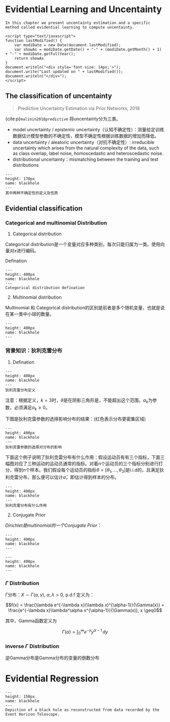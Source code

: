 # Evidential Learning and Uncentainty

```{note}
In this chapter we present uncentainty estimation and a specific method called evidential learning to compute uncentainty.

<script type="text/javascript">
function lastModified() {
    var modiDate = new Date(document.lastModified);
    var showAs = modiDate.getDate() + "-" + (modiDate.getMonth() + 1) + "-" + modiDate.getFullYear();
    return showAs
}
document.writeln("<div style='font-size: 14px;'>");
document.write("Last updated on " + lastModified());
document.writeln("</div>");
</script>
```
## The classification of uncentainty

> Predictive Uncertainty Estimation via Prior Networks, 2018

<!-- ```{admonition} Abstract:
:class: important

Uncertainty可以通过**uncertainty in model parameters**，**irreducible data uncertainty**和**uncertainty due to distributional mismatch** between the test and training data distributions进行估计。本文提出了一个先验网络显示学习distributional uncertainty，通过参数化一个预测分布的先验分布实现。并且本文对uncentainty的分类比较清晰

``` -->
{cite:p}`malinin2018predictive` 将uncentainty分为三类。
+ model uncertainty / epistemic uncertainty（认知不确定性）：测量给定训练数据估计模型参数的不确定性，模型不确定性根据训练数据的增加而降低。
+ data uncertainty / aleatoric uncertainty（对抗不确定性）:  irreducible uncertainty which arises from the natural complexity of the data, such as class overlap, label noise, homoscedastic and heteroscedastic noise.
+ distributional uncertainty：mismatching between the training and test distributions


```{figure} https://ossjiyaoliu.oss-cn-beijing.aliyuncs.com/uPic/2023-10-09%2023.00.53.png
---
height: 170px
name: blackhole
---
其中两种不确定性的定义及性质
```
## Evidential classification

### Categorical and multinomial Distribution

1. Categorical distribution

Categorical distribution是一个变量对应多种类别，每次只能归属为一类。使用向量对$x$进行编码。

Defination

```{figure} https://ossjiyaoliu.oss-cn-beijing.aliyuncs.com/uPic/8KR4lP.png
---
height: 400px
name: blackhole
---
Categorical distribution defination
```

2. Multinomial distribution

Multinomial 和 Categorical distribution的区别是前者是多个随机变量，也就是说在某一类中小球的数量。

```{figure} https://ossjiyaoliu.oss-cn-beijing.aliyuncs.com/uPic/aA0k1h.png
---
height: 400px
name: blackhole
---
```

### 背景知识：狄利克雷分布

1. Defination
```{figure} https://ossjiyaoliu.oss-cn-beijing.aliyuncs.com/uPic/dlil.png
---
height: 400px
name: blackhole
---
狄利克雷分布定义
```

注意：根据定义，$k=3$时，$\theta$是在阴影三角形是，不能超出这个范围。$\alpha_k$为参数，必须满足$\alpha_k\geq 0$。

下图是狄利克雷参数的选择影响分布的结果：(红色表示分布更密集区域)
```{figure} https://ossjiyaoliu.oss-cn-beijing.aliyuncs.com/uPic/UjwSlz.png
---
height: 400px
name: blackhole
---
狄利克雷参数的选择对分布的影响
```

下面这个例子说明了狄利克雷分布有什么作用：假设运动员有有三个指标，下面三幅图对应了三种运动的运动员通常的指标。对着$n$个运动员的三个指标分别进行打分，得到$n$个样本。我们假设每个运动员的指标$\theta = [\theta_1, ..., \theta_3]$是i.i.d的，且满足狄利克雷分布，那么便可以估计$\hat{\alpha}$，即估计得到样本的分布。


```{figure} https://ossjiyaoliu.oss-cn-beijing.aliyuncs.com/uPic/Pn0Adj.png
---
height: 400px
name: blackhole
---
狄利克雷分布有什么作用
```

2. Conjugate Prior

*Dirichlet是multinomial的一个Conjugate Prior*：

```{figure} https://ossjiyaoliu.oss-cn-beijing.aliyuncs.com/uPic/GcGPOA.png
---
height: 400px
name: blackhole
---
```

```{figure} https://ossjiyaoliu.oss-cn-beijing.aliyuncs.com/uPic/7IAQVs.png
---
height: 400px
name: blackhole
---
```

### $\Gamma$ Distribution

$\Gamma$分布：$X \sim \Gamma(\alpha, \gamma), \ \alpha,\lambda>0$, p.d.f 定义为：

$$f(x) = \frac{\lambda e^{-\lambda x}(\lambda x)^{\alpha-1}}{\Gamma(x)} = \frac{e^{-\lambda x}\lambda^\alpha x^{\alpha-1}}{\Gamma(x)}, x \geq0$$

其中，Gamma函数定义为

$$\Gamma(\alpha) = \int_{0}^{\infty}e^{-y}y^{\alpha-1}  \,dy $$

### inverse $\Gamma$ Distribution

逆Gamma分布是Gamma分布的变量的倒数分布

# Evidential Regression


```{figure} https://ossjiyaoliu.oss-cn-beijing.aliyuncs.com/uPic/N0QLOZ.png
---
height: 150px
name: blackhole
---
Depiction of a black hole as reconstructed from data recorded by the Event Horizon Telescope.
```